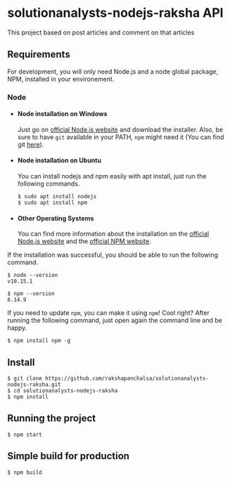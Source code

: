 # solutionanalysts-nodejs-raksha API

This project based on post articles and comment on that articles
## Requirements

For development, you will only need Node.js and a node global package, NPM, installed in your environement.
### Node
- #### Node installation on Windows

  Just go on [official Node.js website](https://nodejs.org/) and download the installer.
Also, be sure to have `git` available in your PATH, `npm` might need it (You can find git [here](https://git-scm.com/)).

- #### Node installation on Ubuntu

  You can install nodejs and npm easily with apt install, just run the following commands.

      $ sudo apt install nodejs
      $ sudo apt install npm

- #### Other Operating Systems
  You can find more information about the installation on the [official Node.js website](https://nodejs.org/) and the [official NPM website](https://npmjs.org/).

If the installation was successful, you should be able to run the following command.

    $ node --version
    v10.15.1

    $ npm --version
    6.14.9

If you need to update `npm`, you can make it using `npm`! Cool right? After running the following command, just open again the command line and be happy.

    $ npm install npm -g

###
## Install

    $ git clone https://github.com/rakshapanchalsa/solutionanalysts-nodejs-raksha.git
    $ cd solutionanalysts-nodejs-raksha
    $ npm install
## Running the project

    $ npm start

## Simple build for production

    $ npm build